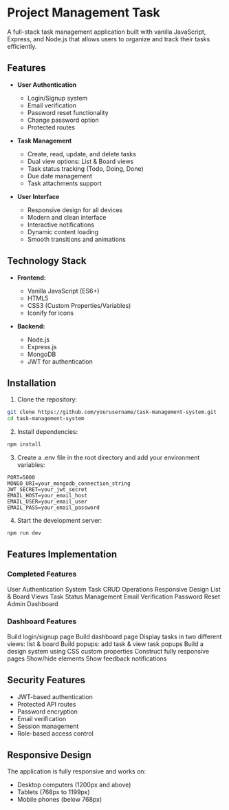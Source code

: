 # Project Management Task

A full-stack task management application built with vanilla JavaScript, Express, and Node.js that allows users to organize and track their tasks efficiently.

## Features

- **User Authentication**
  - Login/Signup system
  - Email verification
  - Password reset functionality
  - Change password option
  - Protected routes

- **Task Management**
  - Create, read, update, and delete tasks
  - Dual view options: List & Board views
  - Task status tracking (Todo, Doing, Done)
  - Due date management
  - Task attachments support

- **User Interface**
  - Responsive design for all devices
  - Modern and clean interface
  - Interactive notifications
  - Dynamic content loading
  - Smooth transitions and animations

## Technology Stack

- **Frontend:**
  - Vanilla JavaScript (ES6+)
  - HTML5
  - CSS3 (Custom Properties/Variables)
  - Iconify for icons

- **Backend:**
  - Node.js
  - Express.js
  - MongoDB
  - JWT for authentication

##  Installation

1. Clone the repository:
```bash
git clone https://github.com/yourusername/task-management-system.git
cd task-management-system
```

2. Install dependencies:
```bash
npm install
```

3. Create a .env file in the root directory and add your environment variables:
```env
PORT=5000
MONGO_URI=your_mongodb_connection_string
JWT_SECRET=your_jwt_secret
EMAIL_HOST=your_email_host
EMAIL_USER=your_email_user
EMAIL_PASS=your_email_password
```

4. Start the development server:
```bash
npm run dev
```

## Features Implementation

### Completed Features
 User Authentication System
 Task CRUD Operations
 Responsive Design
 List & Board Views
 Task Status Management
 Email Verification
 Password Reset
 Admin Dashboard

### Dashboard Features
 Build login/signup page
 Build dashboard page
 Display tasks in two different views: list & board
 Build popups: add task & view task popups
 Build a design system using CSS custom properties
 Construct fully responsive pages
 Show/hide elements
 Show feedback notifications

## Security Features

- JWT-based authentication
- Protected API routes
- Password encryption
- Email verification
- Session management
- Role-based access control

## Responsive Design

The application is fully responsive and works on:
- Desktop computers (1200px and above)
- Tablets (768px to 1199px)
- Mobile phones (below 768px)


